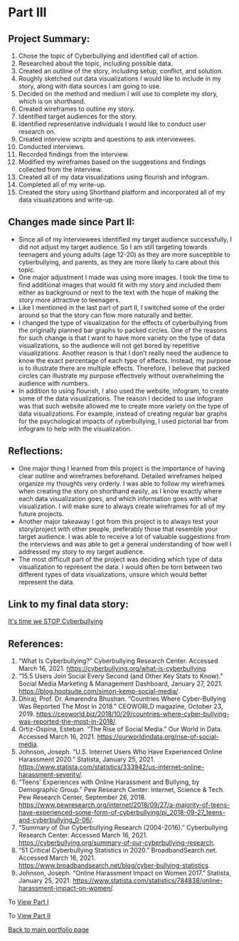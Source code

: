 # Part III

## Project Summary:
1.	Chose the topic of Cyberbullying and identified call of action.
2.	Researched about the topic, including possible data.
3.	Created an outline of the story, including setup, conflict, and solution.
4.	Roughly sketched out data visualizations I would like to include in my story, along with data sources I am going to use.
5.	Decided on the method and medium I will use to complete my story, which is on shorthand.
6.	Created wireframes to outline my story.
7.	Identified target audiences for the story.
8.	Identified representative individuals I would like to conduct user research on.
9.	Created interview scripts and questions to ask interviewees.
10.	Conducted interviews.
11.	Recorded findings from the interview.
12.	Modified my wireframes based on the suggestions and findings collected from the interview.
13.	Created all of my data visualizations using flourish and infogram.
14.	Completed all of my write-up.
15.	Created the story using Shorthand platform and incorporated all of my data visualizations and write-up.

## Changes made since Part II:
* Since all of my interviewees identified my target audience successfully, I did not adjust my target audience. So I am still targeting towards teenagers and young adults (age 12-20) as they are more susceptible to cyberbullying, and parents, as they are more likely to care about this topic.
* One major adjustment I made was using more images. I took the time to find additional images that would fit with my story and included them either as background or next to the text with the hope of making the story more attractive to teenagers.
* Like I mentioned in the last part of part II, I switched some of the order around so that the story can flow more naturally and better.
* I changed the type of visualization for the effects of cyberbullying from the originally planned bar graphs to packed circles. One of the reasons for such change is that I want to have more variety on the type of data visualizations, so the audience will not get bored by repetitive visualizations. Another reason is that I don’t really need the audience to know the exact percentage of each type of effects. Instead, my purpose is to illustrate there are multiple effects. Therefore, I believe that packed circles can illustrate my purpose effectively without overwhelming the audience with numbers.
* In addition to using flourish, I also used the website, infogram, to create some of the data visualizations. The reason I decided to use infogram was that such website allowed me to create more variety on the type of data visualizations. For example, instead of creating regular bar graphs for the psychological impacts of cyberbullying, I used pictorial bar from infogram to help with the visualization. 


## Reflections:
* One major thing I learned from this project is the importance of having clear outline and wireframes beforehand. Detailed wireframes helped organize my thoughts very orderly. I was able to follow my wireframes when creating the story on shorthand easily, as I know exactly where each data visualization goes, and which information goes with what visualization. I will make sure to always create wireframes for all of my future projects.
* Another major takeaway I got from this project is to always test your story/project with other people, preferably those that resemble your target audience. I was able to receive a lot of valuable suggestions from the interviews and was able to get a general understanding of how well I addressed my story to my target audience.
* The most difficult part of the project was deciding which type of data visualization to represent the data. I would often be torn between two different types of data visualizations, unsure which would better represent the data. 


## Link to my final data story: 
[It's time we STOP Cyberbullying](https://carnegiemellon.shorthandstories.com/it-s-time-we-stop-cyberbullying-/index.html)

## References:
1.	“What Is Cyberbullying?” Cyberbullying Research Center. Accessed March 16, 2021. https://cyberbullying.org/what-is-cyberbullying. 
2.	“15.5 Users Join Social Every Second (and Other Key Stats to Know).” Social Media Marketing & Management Dashboard, January 27, 2021. https://blog.hootsuite.com/simon-kemp-social-media/. 
3.	Dhiraj, Prof. Dr. Amarendra Bhushan. “Countries Where Cyber-Bullying Was Reported The Most In 2018.” CEOWORLD magazine, October 23, 2019. https://ceoworld.biz/2018/10/29/countries-where-cyber-bullying-was-reported-the-most-in-2018/. 
4.	Ortiz-Ospina, Esteban. “The Rise of Social Media.” Our World in Data. Accessed March 16, 2021. https://ourworldindata.org/rise-of-social-media. 
5.	Johnson, Joseph. “U.S. Internet Users Who Have Experienced Online Harassment 2020.” Statista, January 25, 2021. https://www.statista.com/statistics/333942/us-internet-online-harassment-severity/. 
6.	“Teens' Experiences with Online Harassment and Bullying, by Demographic Group.” Pew Research Center: Internet, Science & Tech. Pew Research Center, September 26, 2018. https://www.pewresearch.org/internet/2018/09/27/a-majority-of-teens-have-experienced-some-form-of-cyberbullying/pi_2018-09-27_teens-and-cyberbullying_0-06/. 
7.	“Summary of Our Cyberbullying Research (2004-2016).” Cyberbullying Research Center. Accessed March 16, 2021. https://cyberbullying.org/summary-of-our-cyberbullying-research. 
8.	“51 Critical Cyberbullying Statistics in 2020.” BroadbandSearch.net. Accessed March 16, 2021. https://www.broadbandsearch.net/blog/cyber-bullying-statistics. 
9.	Johnson, Joseph. “Online Harassment Impact on Women 2017.” Statista, January 25, 2021. https://www.statista.com/statistics/784838/online-harassment-impact-on-women/. 


To [View Part I](dataviz3.md)

To [View Part II](dataviz4.md)


[Back to main portfolio page](/README.md)


